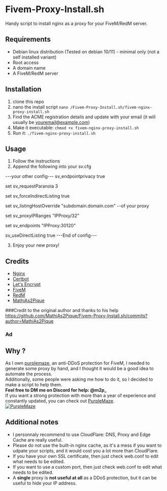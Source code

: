 # Fivem-Proxy-Install.sh
Handy script to install nginx as a proxy for your FiveM/RedM server.



## Requirements
- Debian linux distribution (Tested on debian 10/11) - minimal only (not a self installed variant)
- Root access
- A domain name
- A FiveM/RedM server

## Installation
1. clone this repo
2. nano the install script `nano /Fivem-Proxy-Install.sh/fivem-nginx-proxy-install.sh`
3. Find the ACME registration details and update with your email (it will usually be youremail@example.com)
4. Make it executable: `chmod +x fivem-nginx-proxy-install.sh`
5. Run it: `./fivem-nginx-proxy-install.sh`

## Usage
1. Follow the instructions
2. Append the following into your sv.cfg
   
---your other config---
sv_endpointprivacy true

set sv_requestParanoia 3 

set sv_forceIndirectListing true

set sv_listingHostOverride "subdomain.domain.com" --of your proxy

set sv_proxyIPRanges "IPProxy/32"

set sv_endpoints "IPProxy:30120"

sv_useDirectListing true
---End of config---


3. Enjoy your new proxy!

## Credits
- [Nginx](https://nginx.org/)
- [Certbot](https://certbot.eff.org/)
- [Let's Encrypt](https://letsencrypt.org/)
- [FiveM](https://fivem.net/)
- [RedM](https://redm.gg/)
- [MathiAs2Pique](https://github.com/MathiAs2Pique)

###Credit to the original author and thanks to his help https://github.com/MathiAs2Pique/Fivem-Proxy-Install.sh/commits?author=MathiAs2Pique
### Ad
## Why ? 
As I own [purplemaze](https://purplemaze.net), an anti-DDoS protection for FiveM, I needed to generate some proxy by hand, and I thought it would be a good idea to automate the process.  
Additionally, some people were asking me how to do it, so I decided to make a script to help them.  
**Feel free to DM me on Discord for help: @m2p_**  
If you want a strong protection with more than a year of experience and constantly updated, you can check out [PurpleMaze](https://purplemaze.net).  
[![PurpleMaze](https://cdn.discordapp.com/attachments/859400057564561408/1092897682344923249/purplemazeLogo.png)](https://discord.gg/RThBYA5fAD)

## Additional notes
- I personnaly recommend to use CloudFlare: DNS, Proxy and Edge Cache are really useful.
- Please do not use the built-in nginx cache, as it's a mess if you want to udpate your scripts, and it would cost you a lot more than CloudFlare.
- If you have your own SSL certificate, then just check web.conf to edit what needs to be edited.
- If you want to use a custom port, then just check web.conf to edit what needs to be edited.
- A **single** proxy is **not useful at all** as a DDoS protection, but it can be useful to hide your IP address.
